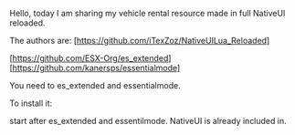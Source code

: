 Hello, today I am sharing my vehicle rental resource made in full NativeUI reloaded.

The authors are:
[https://github.com/iTexZoz/NativeUILua_Reloaded]

[https://github.com/ESX-Org/es_extended]
[https://github.com/kanersps/essentialmode]

You need to es_extended and essentialmode.

To install it:

start after es_extended and essentilmode.
NativeUI is already included in.

